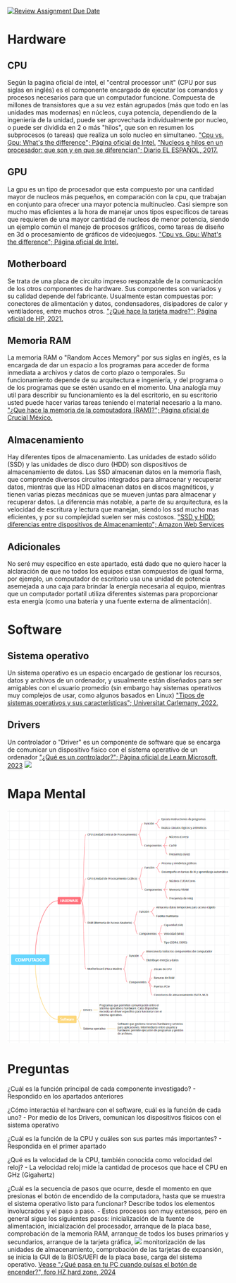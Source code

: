 [![Review Assignment Due Date](https://classroom.github.com/assets/deadline-readme-button-22041afd0340ce965d47ae6ef1cefeee28c7c493a6346c4f15d667ab976d596c.svg)](https://classroom.github.com/a/ZHlrD2sU)
# Hardware 
## CPU 
Según la pagina oficial de intel, el "central processor unit" (CPU por sus siglas en inglés) es el componente encargado de ejecutar los comandos y procesos necesarios para que un computador funcione. Compuesta de millones de transistores que a su vez están agrupados (más que todo en las unidades mas modernas) en núcleos, cuya potencia, dependiendo de la ingeniería de la unidad, puede ser aprovechada individualmente por nucleo, o puede ser dividida en 2 o más "hilos", que son en resumen los subprocesos (o tareas) que realiza un solo nucleo en simultaneo. 
["Cpu vs. Gpu: What's the difference"; Página oficial de Intel.](https://www.intel.com/content/www/us/en/products/docs/processors/cpu-vs-gpu.html)
["Nucleos e hilos en un procesador: que son y en que se diferencian";  Diario EL ESPAÑOL, 2017.](https://www.elespanol.com/omicrono/tecnologia/20170707/nucleos-hilos-procesador-diferencian/229478224_0.html)
## GPU
La gpu es un tipo de procesador que esta compuesto por una cantidad mayor de nucleos más pequeños, en comparación con la cpu, que trabajan en conjunto para ofrecer una mayor potencia multinucleo. Casi siempre son mucho mas eficientes a la hora de manejar unos tipos especificos de tareas que requieren de una mayor cantidad de nucleos de menor potencia, siendo un ejemplo común el manejo de procesos gráficos, como tareas de diseño en 3d o procesamiento de gráficos de videojuegos. 
["Cpu vs. Gpu: What's the difference"; Página oficial de Intel.](https://www.intel.com/content/www/us/en/products/docs/processors/cpu-vs-gpu.html) 
## Motherboard
Se trata de una placa de circuito impreso responzable de la comunicación de los otros componentes de hardware. Sus componentes son variados y su calidad depende del fabricante. Usualmente estan compuestas por: conectores de alimentación y datos, condensadores, disipadores de calor y ventiladores, entre muchos otros. 
["¿Qué hace la tarjeta madre?"; Página oficial de HP, 2021.](https://www.hp.com/co-es/shop/tech-takes/que-hace-la-tarjeta-madre) 
## Memoria RAM 
La memoria RAM o "Random Acces Memory" por sus siglas en inglés, es la encargada de dar un espacio a los programas para acceder de forma inmediata a archivos y datos de corto plazo o temporales. Su funcionamiento depende de su arquitectura e ingeniería, y del programa o de los programas que se estén usando en el momento. Una analogía muy util para describir su funcionamiento es la del escritorio, en su escritorio usted puede hacer varias tareas teniendo el material necesario a la mano.
["¿Que hace la memoria de la computadora (RAM)?"; Página oficial de Crucial México.](https://www.crucial.mx/articles/about-memory/support-what-does-computer-memory-do#:~:text=La%20RAM%20le%20permite%20que,de%20cada%20tarea%20se%20encuentra.)
## Almacenamiento 
Hay diferentes tipos de almacenamiento. Las unidades de estado sólido (SSD) y las unidades de disco duro (HDD) son dispositivos de almacenamiento de datos. Las SSD almacenan datos en la memoria flash, que comprende diversos circuitos integrados para almacenar y recuperar datos, mientras que las HDD almacenan datos en discos magnéticos, y tienen varias piezas mecánicas que se mueven juntas para almacenar y recuperar datos. La diferencia más notable, a parte de su arquitectura, es la velocidad de escritura y lectura que manejan, siendo los ssd mucho mas eficientes, y por su complejidad suelen ser más costosos. 
["SSD y HDD: diferencias entre dispositivos de Almacenamiento"; Amazon Web Services](https://aws.amazon.com/es/compare/the-difference-between-ssd-hard-drive/)
## Adicionales
No seré muy especifico en este apartado, está dado que no quiero hacer la alclaración de que no todos los equipos estan compuestos de igual forma, por ejemplo, un computador de escritorio usa una unidad de potencia asemejada a una caja para brindar la energía necesaria al equipo, mientras que un computador portatil utiliza diferentes sistemas para proporcionar esta energía (como una batería y una fuente externa de alimentación).
# Software
## Sistema operativo
Un sistema operativo es un espacio encargado de gestionar los recursos, datos y archivos de un ordenador, y usualmente están diseñados para ser amigables con el usuario promedio (sin embargo hay sistemas operativos muy complejos de usar, como algunos basados en Linux)
["Tipos de sistemas operativos y sus características"; Universitat Carlemany, 2022.](https://www.universitatcarlemany.com/actualidad/blog/tipos-de-sistemas-operativos/)
## Drivers
Un controlador o "Driver" es un componente de software que se encarga de comunicar un dispositivo fisico con el sistema operativo de un ordenador
["¿Qué es un controlador?"; Página oficial de Learn Microsoft, 2023](https://learn.microsoft.com/es-es/windows-hardware/drivers/gettingstarted/what-is-a-driver-)
![](https://learn.microsoft.com/es-es/windows-hardware/drivers/gettingstarted/images/whatisadriver01.png) 

# Mapa Mental
![](<Captura de pantalla 2024-07-24 211006.png>)

# Preguntas
¿Cuál es la función principal de cada componente investigado? - Respondido en los apartados anteriores

¿Cómo interactúa el hardware con el software, cuál es la función de cada uno? - Por medio de los Drivers, comunican los dispositivos fisicos con el sistema operativo

¿Cuál es la función de la CPU y cuáles son sus partes más importantes? - Respondida en el primer apartado

¿Qué es la velocidad de la CPU, también conocida como velocidad del reloj? - La velocidad reloj mide la cantidad de procesos que hace el CPU en GHz (Gigahertz)

¿Cuál es la secuencia de pasos que ocurre, desde el momento en que presionas el botón de encendido de la computadora, hasta que se muestra el sistema operativo listo para funcionar? Describe todos los elementos involucrados y el paso a paso. - Estos procesos son muy extensos, pero en general sigue los siguientes pasos: inicialización de la fuente de alimentación, inicialización del procesador, arranque de la placa base, comprobación de la memoria RAM, arranque de todos los buses primarios y secundarios, arranque de la tarjeta gráfica,
![](https://hardzone.es/app/uploads-hardzone.es/2019/10/arrancar-PC-04.jpg)
monitorización de las unidades de almacenamiento, comprobación de las tarjetas de expansión, se inicia la GUI de la BIOS/UEFI de la placa base, carga del sistema operativo.
[Vease "¿Qué pasa en tu PC cuando pulsas el botón de encender?", foro HZ hard zone, 2024](https://hardzone.es/tutoriales/montaje/arrancar-ordenador/)
